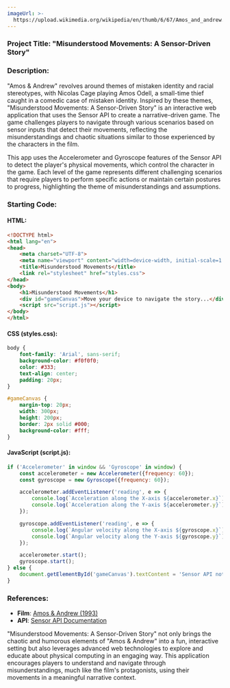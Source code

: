 ```yaml
---
imageUrl: >-
  https://upload.wikimedia.org/wikipedia/en/thumb/6/67/Amos_and_andrew.jpg/220px-Amos_and_andrew.jpg
---
```

### Project Title: **"Misunderstood Movements: A Sensor-Driven Story"**

### Description:
"Amos & Andrew" revolves around themes of mistaken identity and racial stereotypes, with Nicolas Cage playing Amos Odell, a small-time thief caught in a comedic case of mistaken identity. Inspired by these themes, "Misunderstood Movements: A Sensor-Driven Story" is an interactive web application that uses the Sensor API to create a narrative-driven game. The game challenges players to navigate through various scenarios based on sensor inputs that detect their movements, reflecting the misunderstandings and chaotic situations similar to those experienced by the characters in the film.

This app uses the Accelerometer and Gyroscope features of the Sensor API to detect the player's physical movements, which control the character in the game. Each level of the game represents different challenging scenarios that require players to perform specific actions or maintain certain postures to progress, highlighting the theme of misunderstandings and assumptions.

### Starting Code:

#### HTML:
```html
<!DOCTYPE html>
<html lang="en">
<head>
    <meta charset="UTF-8">
    <meta name="viewport" content="width=device-width, initial-scale=1.0">
    <title>Misunderstood Movements</title>
    <link rel="stylesheet" href="styles.css">
</head>
<body>
    <h1>Misunderstood Movements</h1>
    <div id="gameCanvas">Move your device to navigate the story...</div>
    <script src="script.js"></script>
</body>
</html>
```

#### CSS (styles.css):
```css
body {
    font-family: 'Arial', sans-serif;
    background-color: #f0f0f0;
    color: #333;
    text-align: center;
    padding: 20px;
}

#gameCanvas {
    margin-top: 20px;
    width: 300px;
    height: 200px;
    border: 2px solid #000;
    background-color: #fff;
}
```

#### JavaScript (script.js):
```javascript
if ('Accelerometer' in window && 'Gyroscope' in window) {
    const accelerometer = new Accelerometer({frequency: 60});
    const gyroscope = new Gyroscope({frequency: 60});

    accelerometer.addEventListener('reading', e => {
        console.log(`Acceleration along the X-axis ${accelerometer.x}`);
        console.log(`Acceleration along the Y-axis ${accelerometer.y}`);
    });

    gyroscope.addEventListener('reading', e => {
        console.log(`Angular velocity along the X-axis ${gyroscope.x}`);
        console.log(`Angular velocity along the Y-axis ${gyroscope.y}`);
    });

    accelerometer.start();
    gyroscope.start();
} else {
    document.getElementById('gameCanvas').textContent = 'Sensor API not supported on your device.';
}
```

### References:
- **Film**: [Amos & Andrew (1993)](https://en.wikipedia.org/wiki/Amos_%26_Andrew)
- **API**: [Sensor API Documentation](https://developer.mozilla.org/en-US/docs/Web/API/Sensor_APIs)

"Misunderstood Movements: A Sensor-Driven Story" not only brings the chaotic and humorous elements of "Amos & Andrew" into a fun, interactive setting but also leverages advanced web technologies to explore and educate about physical computing in an engaging way. This application encourages players to understand and navigate through misunderstandings, much like the film's protagonists, using their movements in a meaningful narrative context.
